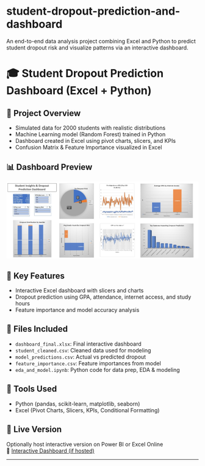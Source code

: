 # student-dropout-prediction-and-dashboard
An end-to-end data analysis project combining Excel and Python to predict student dropout risk and visualize patterns via an interactive dashboard.
# 🎓 Student Dropout Prediction Dashboard (Excel + Python)

## 🧠 Project Overview
- Simulated data for 2000 students with realistic distributions
- Machine Learning model (Random Forest) trained in Python
- Dashboard created in Excel using pivot charts, slicers, and KPIs
- Confusion Matrix & Feature Importance visualized in Excel

## 📊 Dashboard Preview
![Dashboard Screenshot](Student-Dashboard-Image.jpg)

## 🚀 Key Features
- Interactive Excel dashboard with slicers and charts
- Dropout prediction using GPA, attendance, internet access, and study hours
- Feature importance and model accuracy analysis

## 📂 Files Included
- `dashboard_final.xlsx`: Final interactive dashboard
- `student_cleaned.csv`: Cleaned data used for modeling
- `model_predictions.csv`: Actual vs predicted dropout
- `feature_importance.csv`: Feature importances from model
- `eda_and_model.ipynb`: Python code for data prep, EDA & modeling

## 📌 Tools Used
- Python (pandas, scikit-learn, matplotlib, seaborn)
- Excel (Pivot Charts, Slicers, KPIs, Conditional Formatting)

## 📎 Live Version
Optionally host interactive version on Power BI or Excel Online  
🔗 [Interactive Dashboard (if hosted)](https://...)

---

